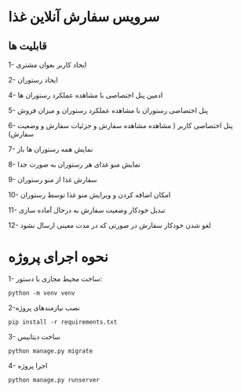 # **سرویس سفارش آنلاین غذا**

## **قابلیت ها**

1- ایجاد کاربر بعوان مشتری

2- ایجاد رستوران

4- ادمین پنل اختصاصی با مشاهده عملکرد رستوران ها

5- پنل اختصاصی رستوران با مشاهده عملکرد رستوران و میزان فروش

6- پنل اختصاصی کاربر ( مشاهده مشاهده سفارش و جزئیات سفارش و وضعیت سفارش)

7- نمایش همه رستوران ها باز

8- نمایش منو غذای هر رستوران به صورت جدا

9- سفارش غذا از منو رستوران

10- امکان اضافه کردن و ویرایش منو غذا توسط رستوران

11- تبدیل خودکار وضعیت سفارش به درحال آماده سازی

 12- لغو شدن خودکار سفارش در صورتی که در مدت معینی ارسال نشود



# نحوه اجرای پروژه

1- ساخت محیط مجازی با دستور:

`python -m venv venv`

2-نصب نیازمندهای پروژه

`pip install -r requirements.txt`

3- ساخت دیتابیس

`python manage.py migrate`

4- اجرا پروژه

`python manage.py runserver`
